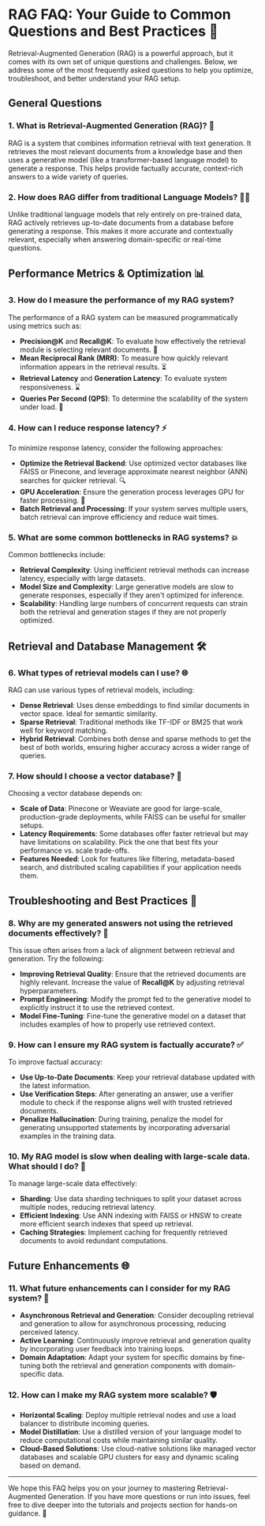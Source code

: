 # RAG FAQ: Your Guide to Common Questions and Best Practices 📘

Retrieval-Augmented Generation (RAG) is a powerful approach, but it comes with its own set of unique questions and challenges. Below, we address some of the most frequently asked questions to help you optimize, troubleshoot, and better understand your RAG setup.

## General Questions

### 1. What is Retrieval-Augmented Generation (RAG)? 🤖
RAG is a system that combines information retrieval with text generation. It retrieves the most relevant documents from a knowledge base and then uses a generative model (like a transformer-based language model) to generate a response. This helps provide factually accurate, context-rich answers to a wide variety of queries.

### 2. How does RAG differ from traditional Language Models? 🕵️‍♂️
Unlike traditional language models that rely entirely on pre-trained data, RAG actively retrieves up-to-date documents from a database before generating a response. This makes it more accurate and contextually relevant, especially when answering domain-specific or real-time questions.

## Performance Metrics & Optimization 📊

### 3. How do I measure the performance of my RAG system?
The performance of a RAG system can be measured programmatically using metrics such as:
- **Precision@K** and **Recall@K**: To evaluate how effectively the retrieval module is selecting relevant documents. 📏
- **Mean Reciprocal Rank (MRR)**: To measure how quickly relevant information appears in the retrieval results. ⏳
- **Retrieval Latency** and **Generation Latency**: To evaluate system responsiveness. ⌛
- **Queries Per Second (QPS)**: To determine the scalability of the system under load. 🚀

### 4. How can I reduce response latency? ⚡
To minimize response latency, consider the following approaches:
- **Optimize the Retrieval Backend**: Use optimized vector databases like FAISS or Pinecone, and leverage approximate nearest neighbor (ANN) searches for quicker retrieval. 🔍
- **GPU Acceleration**: Ensure the generation process leverages GPU for faster processing. 🚀
- **Batch Retrieval and Processing**: If your system serves multiple users, batch retrieval can improve efficiency and reduce wait times.

### 5. What are some common bottlenecks in RAG systems? 💥
Common bottlenecks include:
- **Retrieval Complexity**: Using inefficient retrieval methods can increase latency, especially with large datasets.
- **Model Size and Complexity**: Large generative models are slow to generate responses, especially if they aren't optimized for inference.
- **Scalability**: Handling large numbers of concurrent requests can strain both the retrieval and generation stages if they are not properly optimized.

## Retrieval and Database Management 🛠

### 6. What types of retrieval models can I use? 🌐
RAG can use various types of retrieval models, including:
- **Dense Retrieval**: Uses dense embeddings to find similar documents in vector space. Ideal for semantic similarity.
- **Sparse Retrieval**: Traditional methods like TF-IDF or BM25 that work well for keyword matching.
- **Hybrid Retrieval**: Combines both dense and sparse methods to get the best of both worlds, ensuring higher accuracy across a wider range of queries.

### 7. How should I choose a vector database? 📃
Choosing a vector database depends on:
- **Scale of Data**: Pinecone or Weaviate are good for large-scale, production-grade deployments, while FAISS can be useful for smaller setups.
- **Latency Requirements**: Some databases offer faster retrieval but may have limitations on scalability. Pick the one that best fits your performance vs. scale trade-offs.
- **Features Needed**: Look for features like filtering, metadata-based search, and distributed scaling capabilities if your application needs them.

## Troubleshooting and Best Practices 🚒

### 8. Why are my generated answers not using the retrieved documents effectively? 🔎
This issue often arises from a lack of alignment between retrieval and generation. Try the following:
- **Improving Retrieval Quality**: Ensure that the retrieved documents are highly relevant. Increase the value of **Recall@K** by adjusting retrieval hyperparameters.
- **Prompt Engineering**: Modify the prompt fed to the generative model to explicitly instruct it to use the retrieved context.
- **Model Fine-Tuning**: Fine-tune the generative model on a dataset that includes examples of how to properly use retrieved context.

### 9. How can I ensure my RAG system is factually accurate? ✅
To improve factual accuracy:
- **Use Up-to-Date Documents**: Keep your retrieval database updated with the latest information.
- **Use Verification Steps**: After generating an answer, use a verifier module to check if the response aligns well with trusted retrieved documents.
- **Penalize Hallucination**: During training, penalize the model for generating unsupported statements by incorporating adversarial examples in the training data.

### 10. My RAG model is slow when dealing with large-scale data. What should I do? 🚄
To manage large-scale data effectively:
- **Sharding**: Use data sharding techniques to split your dataset across multiple nodes, reducing retrieval latency.
- **Efficient Indexing**: Use ANN indexing with FAISS or HNSW to create more efficient search indexes that speed up retrieval.
- **Caching Strategies**: Implement caching for frequently retrieved documents to avoid redundant computations.

## Future Enhancements 🌐

### 11. What future enhancements can I consider for my RAG system? 🌱
- **Asynchronous Retrieval and Generation**: Consider decoupling retrieval and generation to allow for asynchronous processing, reducing perceived latency.
- **Active Learning**: Continuously improve retrieval and generation quality by incorporating user feedback into training loops.
- **Domain Adaptation**: Adapt your system for specific domains by fine-tuning both the retrieval and generation components with domain-specific data.

### 12. How can I make my RAG system more scalable? 🛡️
- **Horizontal Scaling**: Deploy multiple retrieval nodes and use a load balancer to distribute incoming queries.
- **Model Distillation**: Use a distilled version of your language model to reduce computational costs while maintaining similar quality.
- **Cloud-Based Solutions**: Use cloud-native solutions like managed vector databases and scalable GPU clusters for easy and dynamic scaling based on demand.

---

We hope this FAQ helps you on your journey to mastering Retrieval-Augmented Generation. If you have more questions or run into issues, feel free to dive deeper into the tutorials and projects section for hands-on guidance. 🔗

